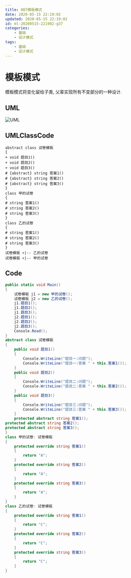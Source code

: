 ```yaml
---
title: 007模板模式
date: 2020-05-15 22:19:02
updated: 2020-05-15 22:19:02
id: ml-20200515-221902-g37
categories:
	- 基础
	- 设计模式
tags: 
	- 基础
	- 设计模式
---
```


# 模板模式

模板模式将变化留给子类, 父辈实现所有不变部分的一种设计.
<!--more-->
## UML

![UML](http://www.plantuml.com/plantuml/png/SoWkIImgAStDuKfCAYufIamkKKZEIImkLdYnVkhJtktFLYnyDdS_LpMNja9PVcQAmij5CvxFNcUeeOagO8GkO0mKK5QeXfbPgm2aC_FI5PwldV9iOOSXNbaZlB8Waskv86vyFcNJyraj49S2tQYCpHPCet6RzsJdJ2gPXnnw2ZOrkheePcDAeth58JKl1HWb0000)

## UMLClassCode

```
abstract class 试卷模板
{
+ void 题目1()
+ void 题目2()
+ void 题目3()
# {abstract} string 答案1()
# {abstract} string 答案2()
# {abstract} string 答案3()
}
class 甲的试卷
{
# string 答案1()
# string 答案2()
# string 答案3()
}
class 乙的试卷
{
# string 答案1()
# string 答案2()
# string 答案3()
}
试卷模板 <|-- 乙的试卷
试卷模板 <|-- 甲的试卷
```

## Code

```C#
public static void Main()
{
    试卷模板 j1 = new 甲的试卷();
    试卷模板 j2 = new 乙的试卷();
    j1.题目1();
    j1.题目2();
    j1.题目3();
    j2.题目1();
    j2.题目2();
    j2.题目3();
    Console.Read();
}
abstract class 试卷模板
{
    public void 题目1()
    {
        Console.WriteLine("题目一:问题");
        Console.WriteLine("题目一:答案 " + this.答案1());
    }
    public void 题目2()
    {
        Console.WriteLine("题目二:问题");
        Console.WriteLine("题目二:答案 " + this.答案2());
    }
    public void 题目3()
    {
        Console.WriteLine("题目三:问题");
        Console.WriteLine("题目三:答案 " + this.答案3());
    }
    protected abstract string 答案1();
protected abstract string 答案2();
protected abstract string 答案3();
}
class 甲的试卷: 试卷模板
{
    protected override string 答案1()
    {
        return "A";
    }
    protected override string 答案2()
    {
        return "A";
    }
    protected override string 答案3()
    {
        return "A";
    }
}
class 乙的试卷: 试卷模板
{
    protected override string 答案1()
    {
        return "C";
    }
    protected override string 答案2()
    {
        return "C";
    }
    protected override string 答案3()
    {
        return "C";
    }
}
```